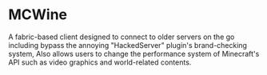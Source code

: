 # MCWine

A fabric-based client designed to connect to older servers on the go including bypass the annoying "HackedServer" plugin's brand-checking system, Also allows users to change the performance system of Minecraft's API such as video graphics and world-related contents.

